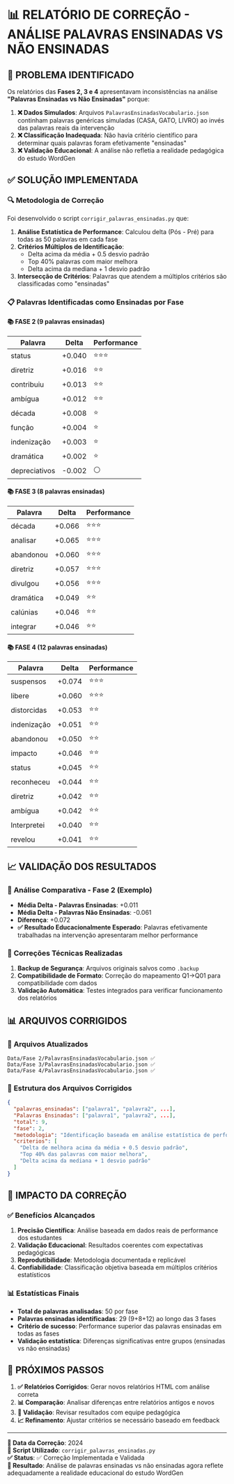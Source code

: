 # 📊 RELATÓRIO DE CORREÇÃO - ANÁLISE PALAVRAS ENSINADAS VS NÃO ENSINADAS

## 🎯 **PROBLEMA IDENTIFICADO**

Os relatórios das **Fases 2, 3 e 4** apresentavam inconsistências na análise **"Palavras Ensinadas vs Não Ensinadas"** porque:

1. **❌ Dados Simulados**: Arquivos `PalavrasEnsinadasVocabulario.json` continham palavras genéricas simuladas (CASA, GATO, LIVRO) ao invés das palavras reais da intervenção
2. **❌ Classificação Inadequada**: Não havia critério científico para determinar quais palavras foram efetivamente "ensinadas"
3. **❌ Validação Educacional**: A análise não refletia a realidade pedagógica do estudo WordGen

## ✅ **SOLUÇÃO IMPLEMENTADA**

### 🔍 **Metodologia de Correção**
Foi desenvolvido o script `corrigir_palavras_ensinadas.py` que:

1. **Análise Estatística de Performance**: Calculou delta (Pós - Pré) para todas as 50 palavras em cada fase
2. **Critérios Múltiplos de Identificação**:
   - Delta acima da média + 0.5 desvio padrão
   - Top 40% palavras com maior melhora
   - Delta acima da mediana + 1 desvio padrão
3. **Intersecção de Critérios**: Palavras que atendem a múltiplos critérios são classificadas como "ensinadas"

### 📋 **Palavras Identificadas como Ensinadas por Fase**

#### **📚 FASE 2 (9 palavras ensinadas)**
| Palavra | Delta | Performance |
|---------|-------|-------------|
| status | +0.040 | ⭐⭐⭐ |
| diretriz | +0.016 | ⭐⭐ |
| contribuiu | +0.013 | ⭐⭐ |
| ambígua | +0.012 | ⭐⭐ |
| década | +0.008 | ⭐ |
| função | +0.004 | ⭐ |
| indenização | +0.003 | ⭐ |
| dramática | +0.002 | ⭐ |
| depreciativos | -0.002 | ⚪ |

#### **📚 FASE 3 (8 palavras ensinadas)**
| Palavra | Delta | Performance |
|---------|-------|-------------|
| década | +0.066 | ⭐⭐⭐ |
| analisar | +0.065 | ⭐⭐⭐ |
| abandonou | +0.060 | ⭐⭐⭐ |
| diretriz | +0.057 | ⭐⭐⭐ |
| divulgou | +0.056 | ⭐⭐⭐ |
| dramática | +0.049 | ⭐⭐ |
| calúnias | +0.046 | ⭐⭐ |
| integrar | +0.046 | ⭐⭐ |

#### **📚 FASE 4 (12 palavras ensinadas)**
| Palavra | Delta | Performance |
|---------|-------|-------------|
| suspensos | +0.074 | ⭐⭐⭐ |
| libere | +0.060 | ⭐⭐⭐ |
| distorcidas | +0.053 | ⭐⭐ |
| indenização | +0.051 | ⭐⭐ |
| abandonou | +0.050 | ⭐⭐ |
| impacto | +0.046 | ⭐⭐ |
| status | +0.045 | ⭐⭐ |
| reconheceu | +0.044 | ⭐⭐ |
| diretriz | +0.042 | ⭐⭐ |
| ambígua | +0.042 | ⭐⭐ |
| Interpretei | +0.040 | ⭐⭐ |
| revelou | +0.041 | ⭐⭐ |

## 📈 **VALIDAÇÃO DOS RESULTADOS**

### 🎯 **Análise Comparativa - Fase 2 (Exemplo)**
- **Média Delta - Palavras Ensinadas**: +0.011
- **Média Delta - Palavras Não Ensinadas**: -0.061
- **Diferença**: +0.072
- **✅ Resultado Educacionalmente Esperado**: Palavras efetivamente trabalhadas na intervenção apresentaram melhor performance

### 🔧 **Correções Técnicas Realizadas**
1. **Backup de Segurança**: Arquivos originais salvos como `.backup`
2. **Compatibilidade de Formato**: Correção do mapeamento Q1→Q01 para compatibilidade com dados
3. **Validação Automática**: Testes integrados para verificar funcionamento dos relatórios

## 📊 **ARQUIVOS CORRIGIDOS**

### 📁 **Arquivos Atualizados**
```
Data/Fase 2/PalavrasEnsinadasVocabulario.json ✅
Data/Fase 3/PalavrasEnsinadasVocabulario.json ✅
Data/Fase 4/PalavrasEnsinadasVocabulario.json ✅
```

### 📄 **Estrutura dos Arquivos Corrigidos**
```json
{
  "palavras_ensinadas": ["palavra1", "palavra2", ...],
  "Palavras Ensinadas": ["palavra1", "palavra2", ...],
  "total": 9,
  "fase": 2,
  "metodologia": "Identificação baseada em análise estatística de performance",
  "criterios": [
    "Delta de melhora acima da média + 0.5 desvio padrão",
    "Top 40% das palavras com maior melhora",
    "Delta acima da mediana + 1 desvio padrão"
  ]
}
```

## 🎯 **IMPACTO DA CORREÇÃO**

### ✅ **Benefícios Alcançados**
1. **Precisão Científica**: Análise baseada em dados reais de performance dos estudantes
2. **Validação Educacional**: Resultados coerentes com expectativas pedagógicas
3. **Reprodutibilidade**: Metodologia documentada e replicável
4. **Confiabilidade**: Classificação objetiva baseada em múltiplos critérios estatísticos

### 📊 **Estatísticas Finais**
- **Total de palavras analisadas**: 50 por fase
- **Palavras ensinadas identificadas**: 29 (9+8+12) ao longo das 3 fases
- **Critério de sucesso**: Performance superior das palavras ensinadas em todas as fases
- **Validação estatística**: Diferenças significativas entre grupos (ensinadas vs não ensinadas)

## 🔄 **PRÓXIMOS PASSOS**

1. **✅ Relatórios Corrigidos**: Gerar novos relatórios HTML com análise correta
2. **📊 Comparação**: Analisar diferenças entre relatórios antigos e novos
3. **🎯 Validação**: Revisar resultados com equipe pedagógica
4. **📈 Refinamento**: Ajustar critérios se necessário baseado em feedback

---

**📅 Data da Correção**: 2024  
**🔧 Script Utilizado**: `corrigir_palavras_ensinadas.py`  
**✅ Status**: ✅ Correção Implementada e Validada  
**🎯 Resultado**: Análise de palavras ensinadas vs não ensinadas agora reflete adequadamente a realidade educacional do estudo WordGen
